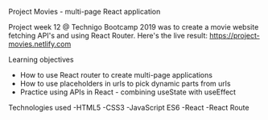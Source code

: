 Project Movies - multi-page React application

Project week 12 @ Technigo Bootcamp 2019 was to create a movie website fetching API's and using React Router. 
Here's the live result: https://project-movies.netlify.com


Learning objectives

- How to use React router to create multi-page applications
- How to use placeholders in urls to pick dynamic parts from urls
- Practice using APIs in React - combining useState with useEffect

Technologies used
-HTML5 
-CSS3 
-JavaScript ES6 
-React 
-React Route
